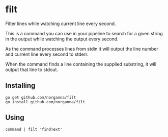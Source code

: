 # filt

Filter lines while watching current line every second.

This is a command you can use in your pipeline to search for a given string in the output while watching the output every second.

As the command processes lines from stdin it will output the line number and current line every second to stderr.

When the command finds a line containing the supplied substring, it will output that line to stdout.

## Installing

```
go get github.com/norganna/filt
go install github.com/norganna/filt
```

## Using

```
command | filt 'findText'
```

